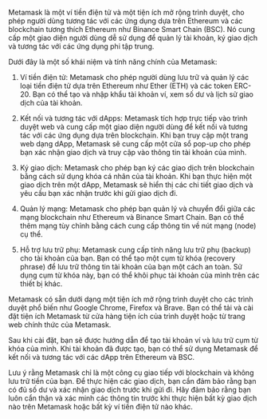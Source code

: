 Metamask là một ví tiền điện tử và một tiện ích mở rộng trình duyệt, cho phép người dùng tương tác với các ứng dụng dựa trên Ethereum và các blockchain tương thích Ethereum như
Binance Smart Chain (BSC). Nó cung cấp một giao diện người dùng dễ sử dụng để quản lý tài khoản, ký giao dịch và tương tác với các ứng dụng phi tập trung.

Dưới đây là một số khái niệm và tính năng chính của Metamask:

1. Ví tiền điện tử: Metamask cho phép người dùng lưu trữ và quản lý các loại tiền điện tử dựa trên Ethereum như Ether (ETH) và các token ERC-20. Bạn có thể tạo và nhập khẩu tài
khoản ví, xem số dư và lịch sử giao dịch của tài khoản. 

2. Kết nối và tương tác với dApps: Metamask tích hợp trực tiếp vào trình duyệt web và cung cấp một giao diện người dùng để kết nối và tương tác với các ứng dụng dựa trên blockchain.
Khi bạn truy cập một trang web dạng dApp, Metamask sẽ cung cấp một cửa sổ pop-up cho phép bạn xác nhận giao dịch và truy cập vào thông tin tài khoản của mình.

3. Ký giao dịch: Metamask cho phép bạn ký các giao dịch trên blockchain bằng cách sử dụng khóa cá nhân của tài khoản. Khi bạn thực hiện một giao dịch trên một dApp, Metamask sẽ hiển
thị các chi tiết giao dịch và yêu cầu bạn xác nhận trước khi gửi giao dịch đi.

4. Quản lý mạng: Metamask cho phép bạn quản lý và chuyển đổi giữa các mạng blockchain như Ethereum và Binance Smart Chain. Bạn có thể thêm mạng tùy chỉnh bằng cách cung cấp thông tin
về nút mạng (node) cụ thể.

5. Hỗ trợ lưu trữ phụ: Metamask cung cấp tính năng lưu trữ phụ (backup) cho tài khoản của bạn. Bạn có thể tạo một cụm từ khóa (recovery phrase) để lưu trữ thông tin tài khoản của bạn một
cách an toàn. Sử dụng cụm từ khóa này, bạn có thể khôi phục tài khoản của mình trên các thiết bị khác.

Metamask có sẵn dưới dạng một tiện ích mở rộng trình duyệt cho các trình duyệt phổ biến như Google Chrome, Firefox và Brave. Bạn có thể tải và cài đặt tiện ích Metamask từ cửa hàng tiện
ích của trình duyệt hoặc từ trang web chính thức của Metamask.

Sau khi cài đặt, bạn sẽ được hướng dẫn để tạo tài khoản ví và lưu trữ cụm từ khóa của mình. Khi tài khoản đã được tạo, bạn có thể sử dụng Metamask để kết nối và tương tác với các dApp trên
Ethereum và BSC.

Lưu ý rằng Metamask chỉ là một công cụ giao tiếp với blockchain và không lưu trữ tiền của bạn. Để thực hiện các giao dịch, bạn cần đảm bảo rằng bạn có đủ số dư và xác nhận giao dịch trước khi
gửi đi. Hãy đảm bảo rằng bạn luôn cẩn thận và xác minh các thông tin trước khi thực hiện bất kỳ giao dịch nào trên Metamask hoặc bất kỳ ví tiền điện tử nào khác.
